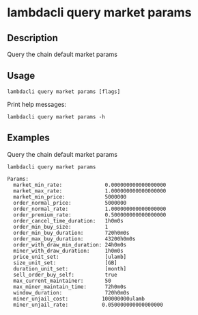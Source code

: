 # lambdacli query market params

## Description

Query the chain default market params

## Usage
```
lambdacli query market params [flags]
```

Print help messages:
```
lambdacli query market params -h
```

## Examples

Query the chain default market params
```
lambdacli query market params
```

```
Params:
  market_min_rate:              0.000000000000000000
  market_max_rate:              1.000000000000000000
  market_min_price:             5000000
  order_normal_price:           5000000
  order_normal_rate:            1.000000000000000000
  order_premium_rate:	        0.500000000000000000
  order_cancel_time_duration:   1h0m0s
  order_min_buy_size:           1
  order_min_buy_duration:       720h0m0s
  order_max_buy_duration:       43200h0m0s
  order_with_draw_min_duration: 24h0m0s
  miner_with_draw_duration:     1h0m0s
  price_unit_set:               [ulamb]
  size_unit_set:                [GB]
  duration_unit_set:            [month]
  sell_order_buy_self:          true
  max_current_maintainer:       50
  max_miner_maintain_time:      72h0m0s
  window_duration:              720h0m0s
  miner_unjail_cost:           100000000ulamb
  miner_unjail_rate:           0.050000000000000000
```
